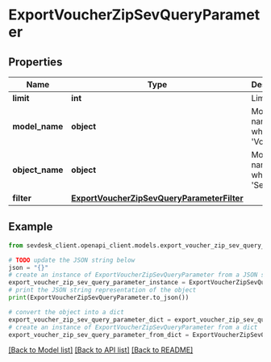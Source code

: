 # ExportVoucherZipSevQueryParameter


## Properties

Name | Type | Description | Notes
------------ | ------------- | ------------- | -------------
**limit** | **int** | Limit export | [optional] 
**model_name** | **object** | Model name, which is &#39;Voucher&#39; | 
**object_name** | **object** | Model name, which is &#39;SevQuery&#39; | 
**filter** | [**ExportVoucherZipSevQueryParameterFilter**](ExportVoucherZipSevQueryParameterFilter.md) |  | [optional] 

## Example

```python
from sevdesk_client.openapi_client.models.export_voucher_zip_sev_query_parameter import ExportVoucherZipSevQueryParameter

# TODO update the JSON string below
json = "{}"
# create an instance of ExportVoucherZipSevQueryParameter from a JSON string
export_voucher_zip_sev_query_parameter_instance = ExportVoucherZipSevQueryParameter.from_json(json)
# print the JSON string representation of the object
print(ExportVoucherZipSevQueryParameter.to_json())

# convert the object into a dict
export_voucher_zip_sev_query_parameter_dict = export_voucher_zip_sev_query_parameter_instance.to_dict()
# create an instance of ExportVoucherZipSevQueryParameter from a dict
export_voucher_zip_sev_query_parameter_from_dict = ExportVoucherZipSevQueryParameter.from_dict(export_voucher_zip_sev_query_parameter_dict)
```
[[Back to Model list]](../README.md#documentation-for-models) [[Back to API list]](../README.md#documentation-for-api-endpoints) [[Back to README]](../README.md)


